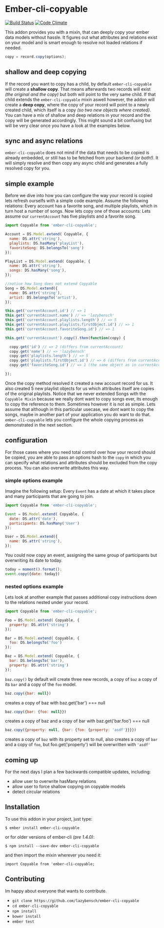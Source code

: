 # Ember-cli-copyable
[![Build Status](https://travis-ci.org/lazybensch/ember-cli-copyable.svg)](https://travis-ci.org/lazybensch/ember-cli-copyable)
[![Code Climate](https://codeclimate.com/github/lazybensch/ember-cli-copyable/badges/gpa.svg)](https://codeclimate.com/github/lazybensch/ember-cli-copyable)

This addon provides you with a mixin, that can deeply copy your ember data models without hassle. It figures out what attributes and relations exist on your model and is smart enough to resolve not loaded relations if needed.

```javascript
copy = record.copy(options);
```

## shallow and deep copying

If the record you want to copy has a child, by default `ember-cli-copyable` will create a **shallow copy**. That means afterwards two records will exist *(the original and the copy)* but both will point to the very same child. If that child extends the `ember-cli-copyable` mixin aswell however, the addon will create a **deep copy**, where the copy of your record will point to a newly created child, which itself is a copy *(so two new objects where created)*. You can have a mix of shallow and deep relations in your record and the copy will be generated accordingly. This might sound a bit confusing but will be very clear once you have a look at the examples below.

## sync and async relations

`ember-cli-copyable` does not mind if the data that needs to be copied is already embedded, or still has to be fetched from your backend *(or both!)*. It will simply resolve and then copy any async child and generates a fully resolved copy for you.

## simple example

Before we dive into how you can configure the way your record is copied lets refresh ourselfs with a simple code example. Assume the following relations: Every account has a favorite song, and multiple playlists, which in turn host a number of songs. Now lets copy one of those accounts: Lets assume our `currentAccount` has five playlists and a favorite song.


```javascript
import Copyable from 'ember-cli-copyable';

Account = DS.Model.extend( Copyable, {
  name: DS.attr('string'),
  playlists: DS.hasMany('playList'),
  favoriteSong: DS.belongsTo('song')
});

PlayList = DS.Model.extend( Copyable, {
  name: DS.attr('string'),
  songs: DS.hasMany('song'),
});

//notice how Song does not extend Copyable
Song = DS.Model.extend({
  name: DS.attr('string'),
  artist: DS.belongsTo('artist'),
});
```


```javascript
this.get('currentAccount.id') // => 1
this.get('currentAccount.name') // => 'lazybensch'
this.get('currentAccount.playlists.length') // => 5
this.get('currentAccount.playlists.firstObject.id') // => 1
this.get('currentAccount.favoriteSong.id') // => 1

this.get('currentAccount').copy().then(function(copy) {

  copy.get('id') // => 2 (differs from currentAccount)
  copy.get('name') // => 'lazybensch'
  copy.get('playlists.length') // => 5
  copy.get('playlists.firstObject.id') // => 6 (differs from currentAccount)
  copy.get('favoriteSong.id') // => 1 (the same object as in currentAccount.favoriteSong)

});
```

Once the copy method resolved it created a new account record for us. It also created 5 new playlist objects for us which attributes itself are copies of the original playlists. Notice that we never extended Songs with the `Copyable Mixin` because we really dont want to copy songs ever, its enough to copy the reference to them. Sometimes however it is not as simple. Lets assume that although in this particular usecase, we *dont* want to copy the songs, maybe in another part of your application you do want to do that. `ember-cli-copyable` lets you configure the whole copying process as demonstrated in the next section.



## configuration

For those cases where you need total control over how your record should be copied, you are able to pass an options hash to the `copy` in which you can specify what relations and attributes should be excluded from the copy process. You can also overwrite attributes this way.

### simple options example

Imagine the following setup: Every `Event` has a date at which it takes place and many participants that are going to join.

```javascript
import Copyable from 'ember-cli-copyable';

Event = DS.Model.extend( Copyable, {
  date: DS.attr('date'),
  participants: DS.hasMany('User')
});

User = DS.Model.extend({
  name: DS.attr('string'),
});
```

You could now copy an event, assigning the same group of participants but overwriting its date to today.

```javascript
today = moment().format();
event.copy({date: today})
```

### nested options example

Lets look at another example that passes additional copy instructions down to the relations nested under your record.

```javascript
import Copyable from 'ember-cli-copyable';

Foo = DS.Model.extend( Copyable, {
  property: DS.attr('string')
});

Bar = DS.Model.extend( Copyable, {
  foo: DS.belongsTo('foo')
});

Baz = DS.Model.extend( Copyable, {
  bar: DS.belongsTo('bar'),
  property: DS.attr('string')
});

```

`baz.copy()` by default will create three new records, a copy of `baz` a copy of its `bar` and a copy of the `foo` model.

```javascript
baz.copy({bar: null})

```
creates a copy of baz with baz.get('bar') === null


```javascript
baz.copy({bar: {foo: null}})
```
creates a copy of baz and a copy of bar with baz.get('bar.foo') === null


```javascript
baz.copy({property: null, {bar: {foo: {property: 'asdf'}}}})
```

creates a copy of `baz` with its property set to null, also creates a copy of `bar` and a copy of `foo`, but foo.get('property') will be overwritten with `'asdf'`


## coming up

For the next days I plan a few backwards compatible updates, including:

* allow user to overwrite hasMany relations
* allow user to force shallow copying on copyable models
* detect circular relations

## Installation

To use this addon in your project, just type:
```
$ ember install ember-cli-copyable
```
or for older versions of ember-cli *(pre 1.4.0)*:
```
$ npm install --save-dev ember-cli-copyable
```
and then import the mixin wherever you need it:
```
import Copyable from 'ember-cli-copyable;
```

## Contributing

Im happy about everyone that wants to contribute.

* `git clone https://github.com/lazybensch/ember-cli-copyable`
* `cd ember-cli-copyable`
* `npm install`
* `bower install`
* `ember test`
